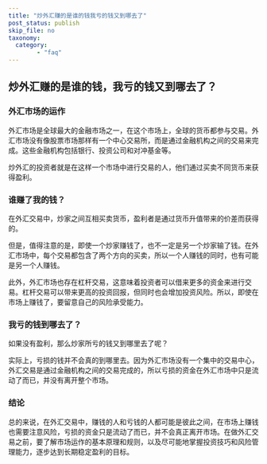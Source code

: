 ```yaml
---
title: "炒外汇赚的是谁的钱我亏的钱又到哪去了"
post_status: publish
skip_file: no
taxonomy:
  category:
        - "faq"
---
```


## 炒外汇赚的是谁的钱，我亏的钱又到哪去了？

### 外汇市场的运作

外汇市场是全球最大的金融市场之一，在这个市场上，全球的货币都参与交易。外汇市场没有像股票市场那样有一个中心交易所，而是通过金融机构之间的交易来完成。这些金融机构包括银行、投资公司和对冲基金等。

炒外汇的投资者就是在这样一个市场中进行交易的人，他们通过买卖不同货币来获得盈利。

### 谁赚了我的钱？

在外汇交易中，炒家之间互相买卖货币，盈利者是通过货币升值带来的价差而获得的。

但是，值得注意的是，即使一个炒家赚钱了，也不一定是另一个炒家输了钱。在外汇市场中，每个交易都包含了两个方向的买卖，所以一个人赚钱的同时，也有可能是另一个人赚钱。

此外，外汇市场也存在杠杆交易，这意味着投资者可以借来更多的资金来进行交易。杠杆交易可以带来更高的投资回报，但同时也会增加投资风险。所以，即使在市场上赚钱了，要留意自己的风险承受能力。

### 我亏的钱到哪去了？

如果没有盈利，那么炒家所亏的钱又到哪里去了呢？

实际上，亏损的钱并不会真的到哪里去。因为外汇市场没有一个集中的交易中心，外汇交易是通过金融机构之间的交易完成的，所以亏损的资金在外汇市场中只是流动了而已，并没有离开整个市场。

### 结论

总的来说，在外汇交易中，赚钱的人和亏钱的人都可能是彼此之间，在市场上赚钱也需要注意风险，亏损的资金只是流动了而已，并不会真正离开市场。在做外汇交易之前，要了解市场运作的基本原理和规则，以及尽可能地掌握投资技巧和风险管理能力，逐步达到长期稳定盈利的目标。
